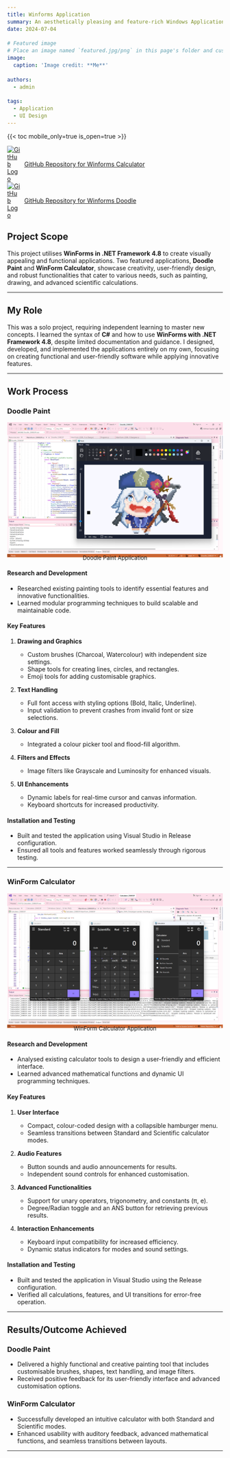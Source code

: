 ```yaml
---
title: Winforms Application
summary: An aesthetically pleasing and feature-rich Windows Application.
date: 2024-07-04

# Featured image
# Place an image named `featured.jpg/png` in this page's folder and customise its options here.
image:
  caption: 'Image credit: **Me**'

authors:
  - admin

tags:
  - Application
  - UI Design
---
```


{{< toc mobile_only=true is_open=true >}}

<a href="https://github.com/Cayden2606/Winforms-Calculator" style="display: flex; align-items: center;" target="_blank">
  <img src="https://github.githubassets.com/images/modules/logos_page/GitHub-Mark.png" alt="GitHub Logo" style="width: 30px; margin-right: 10px;">
  GitHub Repository for Winforms Calculator
</a>

<a href="https://github.com/Cayden2606/Winforms-Doodle-App" style="display: flex; align-items: center;" target="_blank">
  <img src="https://github.githubassets.com/images/modules/logos_page/GitHub-Mark.png" alt="GitHub Logo" style="width: 30px; margin-right: 10px;">
  GitHub Repository for Winforms Doodle
</a>


<!-- ## Overview

This project utilizes WinForms in .NET Framework 4.8 to create visually appealing and functional applications. Below are two featured applications:

## Winforms Doodle Paint 

### Overview
Doodle Paint is a feature-rich painting and graphics application built using WinForms and .NET Framework 4.8. This project enhances the existing application with a range of new functionalities, focusing on drawing, text handling, color customization, and user interaction.

![Doodle](https://github.com/Cayden2606/Winforms-Doodle-App/raw/main/Paint.png)

### Features

#### 1. Drawing and Graphics
- **Custom Brushes**: Includes Charcoal and Watercolor brushes.
- **Brush Size Control**: Adjustable via a trackbar and text box, with input validation to prevent crashes from invalid sizes.
- **Independent Brush Sizes**: Each brush type retains its own size settings.
- **Shape Tools**: Create shapes like lines, circles, and rectangles with adjustable width and size.
- **Emoji Tools**: Add emojis like Happy and Sad with customizable sizes.

#### 2. Text Handling
- **Font and Size Selection**: Combo boxes to choose fonts and sizes.
- **Custom Text on Canvas**: Add styled text with options like Bold, Italic, Underline, and Strikethrough.
- **Full Font Access**: Utilize all fonts available on the computer.
- **Input Validation**: Prevent crashes from invalid size or font selections.
- **Text Color Selection**: Choose from predefined colors or use a color dialog for customization.

#### 3. Color and Fill
- **Color Picker Tool**: Select colors with ease.
- **Fill Tool**: Implemented using a flood fill algorithm.
- **Custom Colors**: Choose colors via a color dialog or predefined palettes.

#### 4. Filters and Effects
- **Image Filters**: Apply effects like Grayscale, Luminosity, and custom transformations.

#### 5. UI Components
- **Dynamic Labels**: Display canvas size and cursor position in real-time.
- **Tool Tips**: Hovering over clickable elements provides helpful tooltips.

#### 6. Event Handling
- **Keyboard Shortcuts**: Increase efficiency with shortcuts for various actions.

#### 7. Miscellaneous
- **Button Sounds**: Add auditory feedback for button clicks.

### Installation
1. Clone this repository:
   ```
   git clone https://github.com/Cayden2606/Winforms-Doodle-App.git
   ```
2. Open the project in Visual Studio.
3. Build the solution using the Release configuration.
4. Run the application by executing the compiled `.exe` file located in the `bin/Release` folder.

### Usage
Explore the intuitive interface to create stunning artwork! Access advanced tools and features to enhance your creative workflow.

## Winform Calculator 

### Overview
This project enhances the functionality of a calculator application built using WinForms and .NET Framework 4.8. The enhancements include a refined user interface, audio features, improved interaction, and added functionality for both standard and scientific calculations.

![Calculator](https://github.com/Cayden2606/Winforms-Calculator/raw/master/Calculator.png)

### Features

#### 1. User Interface
- **Compact Design**: Streamlined layout with well-placed buttons.
- **Hamburger Menu**: Access additional options via a collapsible panel.
- **Mode Switching**: Toggle between Standard and Scientific interfaces.
- **Color Scheme**: Carefully selected colours for better usability.

#### 2. Audio Enhancement
- **Button Sounds**: Provides auditory feedback for button clicks (both on-screen and keyboard).
- **Result Announcement**: Announces the calculation result audibly.
- **Independent Controls**: Enable or disable speech and button sounds independently via the panel.

#### 3. Interaction Enhancement
- **Copy Button**: Fully functional copy button.
- **Status Indicators**: Display the status of:
  - Degree/Radian (Deg/Rad)
  - Standard/Scientific Mode (STD/SCI)
  - Button and Speaker sounds (mute/unmute)

#### 4. Functional Buttons
- **Standard and Scientific Calculations**: Includes basic and advanced functions.
- **Shift Button**: Unlocks secondary functions.
- **Degree/Radian Toggle**: Switch between angle measurement modes.
- **ANS Button**: Retrieve the result of the previous calculation.
- **Dynamic Panel**: Adjusts button layout for Standard/Scientific modes.
- **Keyboard Input**: Accepts input from the physical keyboard.

#### 5. Additional Features
- **Unary Operators**: Added functions for inverse trigonometry, rounding, and x^y.
- **Constants**: Includes Pi (π) and Euler’s number (e).
- **Dynamic Layout**: Seamless transitions between Standard and Scientific modes.
- **Boot-Up Sound Effect**: Plays a sound during application startup.
- **Error-Free Editing**: Allows character deletion without breaking equation evaluation.

### Installation
1. Clone this repository:
   ```
   git clone https://github.com/Cayden2606/Winforms-Calculator.git
   ```
2. Open the project in Visual Studio.
3. Build the solution using the Release configuration.
4. Run the application by executing the compiled `.exe` file located in the `bin/Release` folder.

### Usage
Enjoy a feature-packed calculator for all your mathematical needs. Switch between Standard and Scientific modes with ease, customize the sound settings, and use the enhanced interaction features for a smooth user experience.


 -->


## **Project Scope**

This project utilises **WinForms in .NET Framework 4.8** to create visually appealing and functional applications. Two featured applications, **Doodle Paint** and **WinForm Calculator**, showcase creativity, user-friendly design, and robust functionalities that cater to various needs, such as painting, drawing, and advanced scientific calculations.

---

## **My Role**

This was a solo project, requiring independent learning to master new concepts. I learned the syntax of **C#** and how to use **WinForms with .NET Framework 4.8**, despite limited documentation and guidance. I designed, developed, and implemented the applications entirely on my own, focusing on creating functional and user-friendly software while applying innovative features.

---

## **Work Process**

### **Doodle Paint**

<div style="text-align: center;">
  <img src="https://github.com/Cayden2606/Winforms-Doodle-App/raw/main/Paint.png" alt="Doodle Paint" style="max-width: 100%; height: auto;">
  <div style="font-size: small; margin-top: -10px;">Doodle Paint Application</div>
</div>

#### Research and Development
- Researched existing painting tools to identify essential features and innovative functionalities.
- Learned modular programming techniques to build scalable and maintainable code.

#### Key Features
1. **Drawing and Graphics**
   - Custom brushes (Charcoal, Watercolour) with independent size settings.
   - Shape tools for creating lines, circles, and rectangles.
   - Emoji tools for adding customisable graphics.

2. **Text Handling**
   - Full font access with styling options (Bold, Italic, Underline).
   - Input validation to prevent crashes from invalid font or size selections.

3. **Colour and Fill**
   - Integrated a colour picker tool and flood-fill algorithm.

4. **Filters and Effects**
   - Image filters like Grayscale and Luminosity for enhanced visuals.

5. **UI Enhancements**
   - Dynamic labels for real-time cursor and canvas information.
   - Keyboard shortcuts for increased productivity.

#### Installation and Testing
- Built and tested the application using Visual Studio in Release configuration.
- Ensured all tools and features worked seamlessly through rigorous testing.

---

### **WinForm Calculator**

<div style="text-align: center;">
  <img src="https://github.com/Cayden2606/Winforms-Calculator/raw/master/Calculator.png" alt="WinForm Calculator" style="max-width: 100%; height: auto;">
  <div style="font-size: small; margin-top: -10px;">WinForm Calculator Application</div>
</div>

#### Research and Development
- Analysed existing calculator tools to design a user-friendly and efficient interface.
- Learned advanced mathematical functions and dynamic UI programming techniques.

#### Key Features
1. **User Interface**
   - Compact, colour-coded design with a collapsible hamburger menu.
   - Seamless transitions between Standard and Scientific calculator modes.

2. **Audio Features**
   - Button sounds and audio announcements for results.
   - Independent sound controls for enhanced customisation.

3. **Advanced Functionalities**
   - Support for unary operators, trigonometry, and constants (π, e).
   - Degree/Radian toggle and an ANS button for retrieving previous results.

4. **Interaction Enhancements**
   - Keyboard input compatibility for increased efficiency.
   - Dynamic status indicators for modes and sound settings.

#### Installation and Testing
- Built and tested the application in Visual Studio using the Release configuration.
- Verified all calculations, features, and UI transitions for error-free operation.

---

## **Results/Outcome Achieved**

### Doodle Paint
- Delivered a highly functional and creative painting tool that includes customisable brushes, shapes, text handling, and image filters.
- Received positive feedback for its user-friendly interface and advanced customisation options.

### WinForm Calculator
- Successfully developed an intuitive calculator with both Standard and Scientific modes.
- Enhanced usability with auditory feedback, advanced mathematical functions, and seamless transitions between layouts.
---
